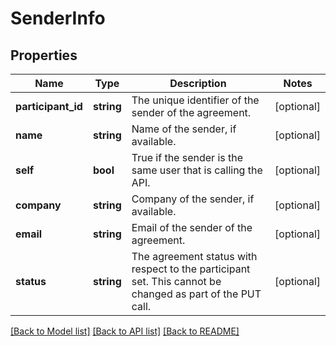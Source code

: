 # SenderInfo

## Properties
Name | Type | Description | Notes
------------ | ------------- | ------------- | -------------
**participant_id** | **string** | The unique identifier of the sender of the agreement. | [optional] 
**name** | **string** | Name of the sender, if available. | [optional] 
**self** | **bool** | True if the sender is the same user that is calling the API. | [optional] 
**company** | **string** | Company of the sender, if available. | [optional] 
**email** | **string** | Email of the sender of the agreement. | [optional] 
**status** | **string** | The agreement status with respect to the participant set. This cannot be changed as part of the PUT call. | [optional] 

[[Back to Model list]](../README.md#documentation-for-models) [[Back to API list]](../README.md#documentation-for-api-endpoints) [[Back to README]](../README.md)


